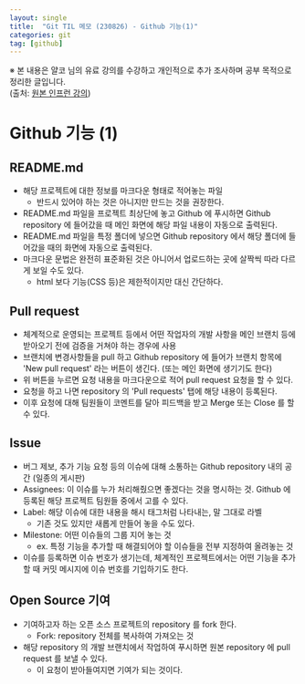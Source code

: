 ```yaml
---
layout: single
title:  "Git TIL 메모 (230826) - Github 기능(1)"
categories: git
tag: [github]
---
```


※ 본 내용은 얄코 님의 유료 강의를 수강하고 개인적으로 추가 조사하며 공부 목적으로 정리한 글입니다.  
(출처: [원본 인프런 강의](https://www.inflearn.com/course/%EC%A0%9C%EB%8C%80%EB%A1%9C-%ED%8C%8C%EB%8A%94-%EA%B9%83#))  

# Github 기능 (1)

## README.md
- 해당 프로젝트에 대한 정보를 마크다운 형태로 적어놓는 파일
    - 반드시 있어야 하는 것은 아니지만 만드는 것을 권장한다.
- README.md 파일을 프로젝트 최상단에 놓고 Github 에 푸시하면 Github repository 에 들어갔을 때 메인 화면에 해당 파일 내용이 자동으로 출력된다.
- README.md 파일을 특정 폴더에 넣으면 Github repository 에서 해당 폴더에 들어갔을 때의 화면에 자동으로 출력된다.
- 마크다운 문법은 완전히 표준화된 것은 아니어서 업로드하는 곳에 살짝씩 따라 다르게 보일 수도 있다.
    - html 보다 기능(CSS 등)은 제한적이지만 대신 간단하다.

## Pull request
- 체계적으로 운영되는 프로젝트 등에서 어떤 작업자의 개발 사항을 메인 브랜치 등에 받아오기 전에 검증을 거쳐야 하는 경우에 사용
- 브랜치에 변경사항들을 pull 하고 Github repository 에 들어가 브랜치 항목에 'New pull request' 라는 버튼이 생긴다. (또는 메인 화면에 생기기도 한다)
- 위 버튼을 누르면 요청 내용을 마크다운으로 적어 pull request 요청을 할 수 있다.
- 요청을 하고 나면 repository 의 'Pull requests' 탭에 해당 내용이 등록된다.
- 이후 요청에 대해 팀원들이 코멘트를 달아 피드백을 받고 Merge 또는 Close 를 할 수 있다. 

## Issue
- 버그 제보, 추가 기능 요청 등의 이슈에 대해 소통하는 Github repository  내의 공간 (일종의 게시판)
- Assignees: 이 이슈를 누가 처리해줬으면 좋겠다는 것을 명시하는 것. Github 에 등록된 해당 프로젝트 팀원들 중에서 고를 수 있다.
- Label: 해당 이슈에 대한 내용을 해시 태그처럼 나타내는, 말 그대로 라벨
    - 기존 것도 있지만 새롭게 만들어 놓을 수도 있다.
- Milestone: 어떤 이슈들의 그룹 지어 놓는 것
    - ex. 특정 기능을 추가할 때 해결되어야 할 이슈들을 전부 지정하여 올려놓는 것
- 이슈를 등록하면 이슈 번호가 생기는데, 체계적인 프로젝트에서는 어떤 기능을 추가할 때 커밋 메시지에 이슈 번호를 기입하기도 한다.

## Open Source 기여
- 기여하고자 하는 오픈 소스 프로젝트의 repository 를 fork 한다.
    - Fork: repository  전체를 복사하여 가져오는 것
- 해당 repository 의 개발 브랜치에서 작업하여 푸시하면 원본 repository 에 pull request 를 보낼 수 있다.
    - 이 요청이 받아들여지면 기여가 되는 것이다.

